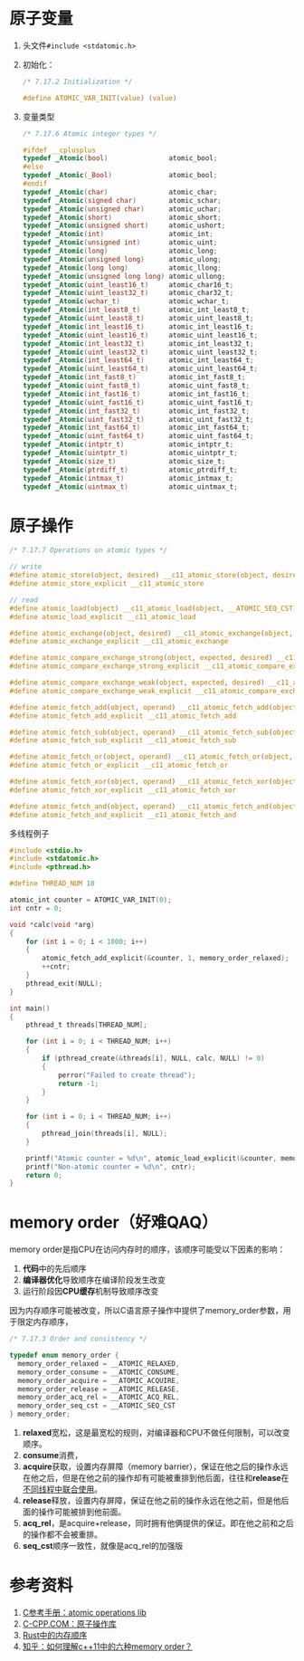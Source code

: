 # 原子变量

1. 头文件`#include <stdatomic.h>`

2. 初始化：

   ```c
   /* 7.17.2 Initialization */
   
   #define ATOMIC_VAR_INIT(value) (value)
   ```

   

3. 变量类型

   ```c
   /* 7.17.6 Atomic integer types */
   
   #ifdef __cplusplus
   typedef _Atomic(bool)               atomic_bool;
   #else
   typedef _Atomic(_Bool)              atomic_bool;
   #endif
   typedef _Atomic(char)               atomic_char;
   typedef _Atomic(signed char)        atomic_schar;
   typedef _Atomic(unsigned char)      atomic_uchar;
   typedef _Atomic(short)              atomic_short;
   typedef _Atomic(unsigned short)     atomic_ushort;
   typedef _Atomic(int)                atomic_int;
   typedef _Atomic(unsigned int)       atomic_uint;
   typedef _Atomic(long)               atomic_long;
   typedef _Atomic(unsigned long)      atomic_ulong;
   typedef _Atomic(long long)          atomic_llong;
   typedef _Atomic(unsigned long long) atomic_ullong;
   typedef _Atomic(uint_least16_t)     atomic_char16_t;
   typedef _Atomic(uint_least32_t)     atomic_char32_t;
   typedef _Atomic(wchar_t)            atomic_wchar_t;
   typedef _Atomic(int_least8_t)       atomic_int_least8_t;
   typedef _Atomic(uint_least8_t)      atomic_uint_least8_t;
   typedef _Atomic(int_least16_t)      atomic_int_least16_t;
   typedef _Atomic(uint_least16_t)     atomic_uint_least16_t;
   typedef _Atomic(int_least32_t)      atomic_int_least32_t;
   typedef _Atomic(uint_least32_t)     atomic_uint_least32_t;
   typedef _Atomic(int_least64_t)      atomic_int_least64_t;
   typedef _Atomic(uint_least64_t)     atomic_uint_least64_t;
   typedef _Atomic(int_fast8_t)        atomic_int_fast8_t;
   typedef _Atomic(uint_fast8_t)       atomic_uint_fast8_t;
   typedef _Atomic(int_fast16_t)       atomic_int_fast16_t;
   typedef _Atomic(uint_fast16_t)      atomic_uint_fast16_t;
   typedef _Atomic(int_fast32_t)       atomic_int_fast32_t;
   typedef _Atomic(uint_fast32_t)      atomic_uint_fast32_t;
   typedef _Atomic(int_fast64_t)       atomic_int_fast64_t;
   typedef _Atomic(uint_fast64_t)      atomic_uint_fast64_t;
   typedef _Atomic(intptr_t)           atomic_intptr_t;
   typedef _Atomic(uintptr_t)          atomic_uintptr_t;
   typedef _Atomic(size_t)             atomic_size_t;
   typedef _Atomic(ptrdiff_t)          atomic_ptrdiff_t;
   typedef _Atomic(intmax_t)           atomic_intmax_t;
   typedef _Atomic(uintmax_t)          atomic_uintmax_t;
   ```

   









# 原子操作

```c
/* 7.17.7 Operations on atomic types */

// write
#define atomic_store(object, desired) __c11_atomic_store(object, desired, __ATOMIC_SEQ_CST)
#define atomic_store_explicit __c11_atomic_store

// read
#define atomic_load(object) __c11_atomic_load(object, __ATOMIC_SEQ_CST)
#define atomic_load_explicit __c11_atomic_load

#define atomic_exchange(object, desired) __c11_atomic_exchange(object, desired, __ATOMIC_SEQ_CST)
#define atomic_exchange_explicit __c11_atomic_exchange

#define atomic_compare_exchange_strong(object, expected, desired) __c11_atomic_compare_exchange_strong(object, expected, desired, __ATOMIC_SEQ_CST, __ATOMIC_SEQ_CST)
#define atomic_compare_exchange_strong_explicit __c11_atomic_compare_exchange_strong

#define atomic_compare_exchange_weak(object, expected, desired) __c11_atomic_compare_exchange_weak(object, expected, desired, __ATOMIC_SEQ_CST, __ATOMIC_SEQ_CST)
#define atomic_compare_exchange_weak_explicit __c11_atomic_compare_exchange_weak

#define atomic_fetch_add(object, operand) __c11_atomic_fetch_add(object, operand, __ATOMIC_SEQ_CST)
#define atomic_fetch_add_explicit __c11_atomic_fetch_add

#define atomic_fetch_sub(object, operand) __c11_atomic_fetch_sub(object, operand, __ATOMIC_SEQ_CST)
#define atomic_fetch_sub_explicit __c11_atomic_fetch_sub

#define atomic_fetch_or(object, operand) __c11_atomic_fetch_or(object, operand, __ATOMIC_SEQ_CST)
#define atomic_fetch_or_explicit __c11_atomic_fetch_or

#define atomic_fetch_xor(object, operand) __c11_atomic_fetch_xor(object, operand, __ATOMIC_SEQ_CST)
#define atomic_fetch_xor_explicit __c11_atomic_fetch_xor

#define atomic_fetch_and(object, operand) __c11_atomic_fetch_and(object, operand, __ATOMIC_SEQ_CST)
#define atomic_fetch_and_explicit __c11_atomic_fetch_and
```





多线程例子

```c
#include <stdio.h>
#include <stdatomic.h>
#include <pthread.h>

#define THREAD_NUM 10

atomic_int counter = ATOMIC_VAR_INIT(0);
int cntr = 0;

void *calc(void *arg)
{
    for (int i = 0; i < 1000; i++)
    {
        atomic_fetch_add_explicit(&counter, 1, memory_order_relaxed);
        ++cntr;
    }
    pthread_exit(NULL);
}

int main()
{
    pthread_t threads[THREAD_NUM];

    for (int i = 0; i < THREAD_NUM; i++)
    {
        if (pthread_create(&threads[i], NULL, calc, NULL) != 0)
        {
            perror("Failed to create thread");
            return -1;
        }
    }

    for (int i = 0; i < THREAD_NUM; i++)
    {
        pthread_join(threads[i], NULL);
    }

    printf("Atomic counter = %d\n", atomic_load_explicit(&counter, memory_order_relaxed));
    printf("Non-atomic counter = %d\n", cntr);
    return 0;
}
```







# memory order（好难QAQ）

memory order是指CPU在访问内存时的顺序，该顺序可能受以下因素的影响：

1. **代码**中的先后顺序
2. **编译器优化**导致顺序在编译阶段发生改变
3. 运行阶段因**CPU缓存**机制导致顺序改变

因为内存顺序可能被改变，所以C语言原子操作中提供了memory_order参数，用于限定内存顺序，

```c
/* 7.17.3 Order and consistency */

typedef enum memory_order {
  memory_order_relaxed = __ATOMIC_RELAXED,
  memory_order_consume = __ATOMIC_CONSUME,
  memory_order_acquire = __ATOMIC_ACQUIRE,
  memory_order_release = __ATOMIC_RELEASE,
  memory_order_acq_rel = __ATOMIC_ACQ_REL,
  memory_order_seq_cst = __ATOMIC_SEQ_CST
} memory_order;
```

1. **relaxed**宽松，这是最宽松的规则，对编译器和CPU不做任何限制，可以改变顺序。
2. **consume**消费，
3. **acquire**获取，设置内存屏障（memory barrier），保证在他之后的操作永远在他之后，但是在他之前的操作却有可能被重排到他后面，往往和**release**在<u>不同线程中联合使用</u>。
4. **release**释放，设置内存屏障，保证在他之前的操作永远在他之前，但是他后面的操作可能被排到他前面。
5. **acq_rel**，是acquire+release，同时拥有他俩提供的保证。即在他之前和之后的操作都不会被重排。
6. **seq_cst**顺序一致性，就像是acq_rel的加强版









# 参考资料

1. [C参考手册：atomic operations lib](http://www.verydoc.net/c/00000116.html)
2. [C-CPP.COM：原子操作库](https://c-cpp.com/c/atomic)
3. [Rust中的内存顺序](https://course.rs/advance/concurrency-with-threads/sync2.html)
4. [知乎：如何理解c++11中的六种memory order？](https://www.zhihu.com/question/24301047)